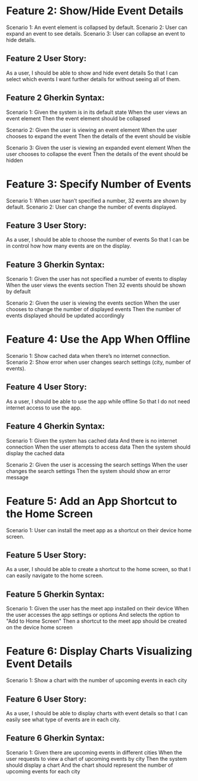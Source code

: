 

# Feature 2: Show/Hide Event Details
Scenario 1: An event element is collapsed by default.
Scenario 2: User can expand an event to see details.
Scenario 3: User can collapse an event to hide details.

## Feature 2 User Story:
As a user,
I should be able to show and hide event details
So that I can select which events I want further details for without seeing all of them.

## Feature 2 Gherkin Syntax:
Scenario 1: Given the system is in its default state
When the user views an event element
Then the event element should be collapsed

Scenario 2: Given the user is viewing an event element
When the user chooses to expand the event
Then the details of the event should be visible

Scenario 3: Given the user is viewing an expanded event element
When the user chooses to collapse the event
Then the details of the event should be hidden

# Feature 3: Specify Number of Events
Scenario 1: When user hasn’t specified a number, 32 events are shown by default.
Scenario 2: User can change the number of events displayed.

## Feature 3 User Story:
As a user,
I should be able to choose the number of events
So that I can be in control how how many events are on the display.

## Feature 3 Gherkin Syntax:
Scenario 1: Given the user has not specified a number of events to display
When the user views the events section
Then 32 events should be shown by default

Scenario 2: Given the user is viewing the events section
When the user chooses to change the number of displayed events
Then the number of events displayed should be updated accordingly

# Feature 4: Use the App When Offline
Scenario 1: Show cached data when there’s no internet connection.
Scenario 2: Show error when user changes search settings (city, number of events).

## Feature 4 User Story:
As a user, 
I should be able to use the app while offline
So that I do not need internet access to use the app.

## Feature 4 Gherkin Syntax:
Scenario 1: Given the system has cached data
And there is no internet connection
When the user attempts to access data
Then the system should display the cached data

Scenario 2: Given the user is accessing the search settings
When the user changes the search settings
Then the system should show an error message

# Feature 5: Add an App Shortcut to the Home Screen
Scenario 1: User can install the meet app as a shortcut on their device home screen.

## Feature 5 User Story:
As a user, 
I should be able to create a shortcut to the home screen, 
so that I can easily navigate to the home screen. 

## Feature 5 Gherkin Syntax:
Scenario 1: Given the user has the meet app installed on their device
When the user accesses the app settings or options
And selects the option to "Add to Home Screen"
Then a shortcut to the meet app should be created on the device home screen

# Feature 6: Display Charts Visualizing Event Details
Scenario 1: Show a chart with the number of upcoming events in each city

## Feature 6 User Story:
As a user, 
I should be able to display charts with event details
so that I can easily see what type of events are in each city.

## Feature 6 Gherkin Syntax:
Scenario 1: Given there are upcoming events in different cities
When the user requests to view a chart of upcoming events by city
Then the system should display a chart
And the chart should represent the number of upcoming events for each city
